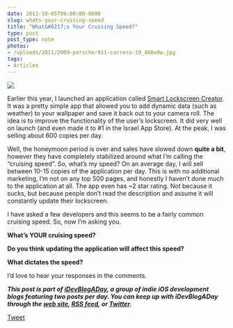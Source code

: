 ```yaml
---
date: 2011-10-05T00:00:00-0600
slug: whats-your-cruising-speed
title: "What&#8217;s Your Cruising Speed?"
type: post
post_type: note
photos:
- /uploads/2011/2009-porsche-911-carrera-19_460x0w.jpg
tags:
- Articles
---
```


![](/uploads/2011/2009-porsche-911-carrera-19_460x0w.jpg)

Earlier this year, I launched an application called [Smart Lockscreen Creator](http://itunes.apple.com/us/app/smart-lockscreen-creator/id419890996?mt=8). It was a pretty simple app that allowed you to add dynamic data (such as weather) to your wallpaper and save it back out to your camera roll. The idea is to improve the functionality of the user’s lockscreen. It did very well on launch (and even made it to #1 in the Israel App Store). At the peak, I was selling about 600 copies per day.


Well, the honeymoon period is over and sales have slowed down **quite a bit**, however they have completely stabilized around what I’m calling the “cruising speed”. So, what’s my speed? On an average day, I will sell between 10-15 copies of the application per day. This is with no additional marketing, I’m not on any top 500 pages, and honestly I haven’t done much to the application at all. The app even has ~2 star rating. Not because it sucks, but because people don’t read the description and assume it will constantly update their lockscreen.


I have asked a few developers and this seems to be a fairly common cruising speed. So, now I’m asking you.


**What’s YOUR cruising speed?**


**Do you think updating the application will affect this speed?**


**What dictates the speed?**


I’d love to hear your responses in the comments.


***﻿﻿This post is part of [iDevBlogADay](http://idevblogaday.com/), a group of indie iOS development blogs featuring two posts per day. You can keep up with iDevBlogADay through the [web site](http://idevblogaday.com/), [RSS feed](http://feeds.feedburner.com/idevblogaday), or [Twitter](http://twitter.com/#search?q=%23idevblogaday).***



[Tweet](http://twitter.com/share)


